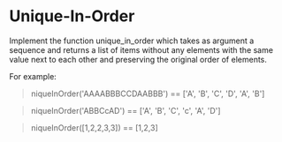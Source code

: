 # Unique-In-Order

Implement the function unique_in_order which takes as argument a sequence and returns a list of items without any elements with the same value next to each other and preserving the original order of elements.

For example:

>niqueInOrder('AAAABBBCCDAABBB') == ['A', 'B', 'C', 'D', 'A', 'B']

>niqueInOrder('ABBCcAD')         == ['A', 'B', 'C', 'c', 'A', 'D']

>niqueInOrder([1,2,2,3,3])       == [1,2,3]

